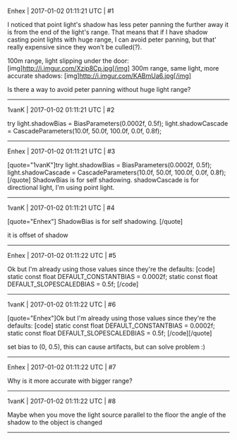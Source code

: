 Enhex | 2017-01-02 01:11:21 UTC | #1

I noticed that point light's shadow has less peter panning the further away it is from the end of the light's range.
That means that if I have shadow casting point lights with huge range, I can avoid peter panning, but that' really expensive since they won't be culled(?).

100m range, light slipping under the door:
[img]http://i.imgur.com/Xzip8Cp.jpg[/img]
300m range, same light, more accurate shadows:
[img]http://i.imgur.com/KABmUa6.jpg[/img]

Is there a way to avoid peter panning without huge light range?

-------------------------

1vanK | 2017-01-02 01:11:21 UTC | #2

try
    light.shadowBias = BiasParameters(0.0002f, 0.5f);
    light.shadowCascade = CascadeParameters(10.0f, 50.0f, 100.0f, 0.0f, 0.8f);

-------------------------

Enhex | 2017-01-02 01:11:21 UTC | #3

[quote="1vanK"]try
    light.shadowBias = BiasParameters(0.0002f, 0.5f);
    light.shadowCascade = CascadeParameters(10.0f, 50.0f, 100.0f, 0.0f, 0.8f);[/quote]
ShadowBias is for self shadowing.
shadowCascade is for directional light, I'm using point light.

-------------------------

1vanK | 2017-01-02 01:11:21 UTC | #4

[quote="Enhex"]
ShadowBias is for self shadowing.
[/quote]

it is offset of shadow

-------------------------

Enhex | 2017-01-02 01:11:22 UTC | #5

Ok but I'm already using those values since they're the defaults:
[code]
static const float DEFAULT_CONSTANTBIAS = 0.0002f;
static const float DEFAULT_SLOPESCALEDBIAS = 0.5f;
[/code]

-------------------------

1vanK | 2017-01-02 01:11:22 UTC | #6

[quote="Enhex"]Ok but I'm already using those values since they're the defaults:
[code]
static const float DEFAULT_CONSTANTBIAS = 0.0002f;
static const float DEFAULT_SLOPESCALEDBIAS = 0.5f;
[/code][/quote]

set bias to (0, 0.5), this can cause artifacts, but can solve problem :)

-------------------------

Enhex | 2017-01-02 01:11:22 UTC | #7

Why is it more accurate with bigger range?

-------------------------

1vanK | 2017-01-02 01:11:22 UTC | #8

Maybe when you move the light source parallel to the floor the angle of the shadow to the object is changed

-------------------------

